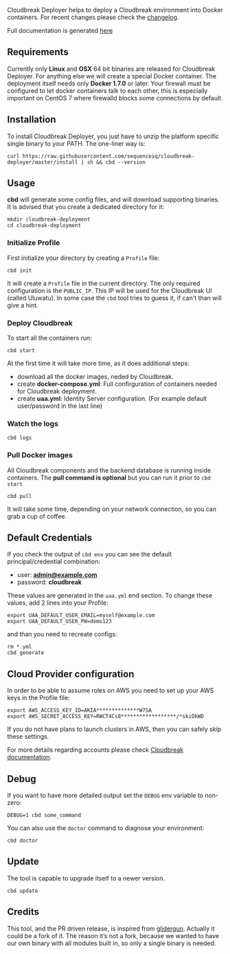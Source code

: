 Cloudbreak Deployer helps to deploy a Cloudbreak environment into Docker containers.
For recent changes please check the [changelog](http://sequenceiq.com/cloudbreak-deployer/latest/changelog/).

Full documentation is generated [here](http://sequenceiq.com/cloudbreak-deployer/latest/)

## Requirements

Currently only **Linux** and **OSX** 64 bit binaries are released for Cloudbreak Deployer. For anything else we will create a special Docker container.
The deployment itself needs only **Docker 1.7.0** or later.
Your firewall must be configured to let docker containers talk to each other, this is especially important on CentOS 7 where firewalld blocks some connections by default.

## Installation

To install Cloudbreak Deployer, you just have to unzip the platform specific
single binary to your PATH. The one-liner way is:

```
curl https://raw.githubusercontent.com/sequenceiq/cloudbreak-deployer/master/install | sh && cbd --version
```

## Usage

**cbd** will generate some config files, and will download supporting binaries. It is
advised that you create a dedicated directory for it:

```
mkdir cloudbreak-deployment
cd cloudbreak-deployment
```

### Initialize Profile
First initialize your directory by creating a `Profile` file:

```
cbd init
```
It will create a `Profile` file in the current directory. The only required
configuration is the `PUBLIC_IP`. This IP will be used for the Cloudbreak UI
(called Uluwatu). In some case the `cbd` tool tries to guess it, if can't than will give a hint.


### Deploy Cloudbreak

To start all the containers run:

```
cbd start
```

At the first time it will take more time, as it does additional steps:
- download all the docker images, neded by Cloudbreak.
- create **docker-compose.yml**: Full confirguration of containers needed for Cloudbreak deployment.
- create **uaa.yml**: Identity Server configuration. (For example default user/password in the last line)

### Watch the logs

```
cbd logs
```

### Pull Docker images

All Cloudbreak components and the backend database is running inside containers.
The **pull command is optional** but you can run it prior to `cbd start`

```
cbd pull
```

It will take some time, depending on your network connection, so you can grab a cup of coffee.


## Default Credentials

If you check the output of `cbd env` you can see the default principal/credential combination:
- user: **admin@example.com**
- password: **cloudbreak**

These values are generated in the `uaa.yml` end section. To change these values, add 2 lines into your Profile:

```
export UAA_DEFAULT_USER_EMAIL=myself@example.com
export UAA_DEFAULT_USER_PW=demo123
```
and than you need to recreate configs:
```
rm *.yml
cbd generate
```

## Cloud Provider configuration

In order to be able to assume roles on AWS you need to set up your AWS keys in the Profile file:
```
export AWS_ACCESS_KEY_ID=AKIA**************W7SA
export AWS_SECRET_ACCESS_KEY=RWCT4Cs8******************/*skiOkWD
```
If you do not have plans to launch clusters in AWS, then you can safely skip these settings.

For more details regarding accounts please check [Cloudbreak documentation](http://sequenceiq.com/cloudbreak/#accounts).


## Debug

If you want to have more detailed output set the `DEBUG` env variable to non-zero:

```
DEBUG=1 cbd some_command
```

You can also use the `doctor` command to diagnose your environment:

```
cbd doctor
```

## Update

The tool is capable to upgrade itself to a newer version.

```
cbd update
```

## Credits

This tool, and the PR driven release, is inspired from [glidergun](https://github.com/gliderlabs/glidergun). Actually it
could be a fork of it. The reason it’s not a fork, because we wanted to have our own binary with all modules
built in, so only a single binary is needed.
